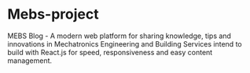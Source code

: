 # Mebs-project
MEBS Blog - A modern web platform for sharing knowledge, tips and innovations in Mechatronics Engineering and Building Services intend to build with React.js for speed, responsiveness and easy content management.  
